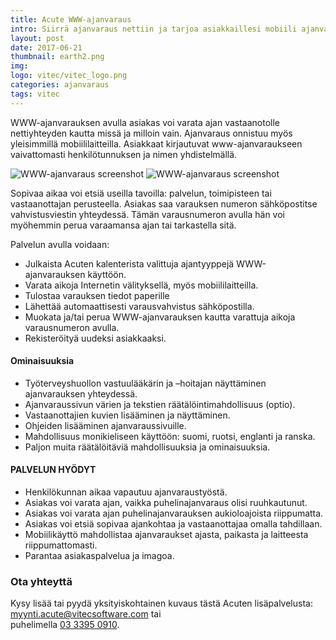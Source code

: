 ```yaml
---
title: Acute WWW-ajanvaraus
intro: Siirrä ajanvaraus nettiin ja tarjoa asiakkaillesi mobiili ajanvaraussovellus.
layout: post
date: 2017-06-21
thumbnail: earth2.png
img:
logo: vitec/vitec_logo.png
categories: ajanvaraus
tags: vitec
---
```

WWW-ajanvarauksen avulla asiakas voi varata ajan vastaanotolle nettiyhteyden kautta missä ja milloin vain. 
Ajanvaraus onnistuu myös yleisimmillä mobiililaitteilla. Asiakkaat kirjautuvat www-ajanvaraukseen
vaivattomasti henkilötunnuksen ja nimen yhdistelmällä.

![WWW-ajanvaraus screenshot](/portfolio/vitec/acute-web-varaus.png)
![WWW-ajanvaraus screenshot](/portfolio/vitec/acute-web-varaus2.png)

Sopivaa aikaa voi etsiä useilla tavoilla: palvelun, toimipisteen tai vastaanottajan perusteella. 
Asiakas saa varauksen numeron sähköpostitse vahvistusviestin yhteydessä. Tämän varausnumeron avulla hän voi 
myöhemmin perua varaamansa ajan tai tarkastella sitä.

Palvelun avulla voidaan:

- Julkaista Acuten kalenterista valittuja ajantyyppejä WWW-ajanvarauksen käyttöön.
- Varata aikoja Internetin välityksellä, myös mobiililaitteilla.
- Tulostaa varauksen tiedot paperille
- Lähettää automaattisesti varausvahvistus sähköpostilla.
- Muokata ja/tai perua WWW-ajanvarauksen kautta varattuja aikoja
varausnumeron avulla.
- Rekisteröityä uudeksi asiakkaaksi.

#### Ominaisuuksia

- Työterveyshuollon vastuulääkärin ja –hoitajan näyttäminen ajanvarauksen yhteydessä.
- Ajanvaraussivun värien ja tekstien räätälöintimahdollisuus (optio).
- Vastaanottajien kuvien lisääminen ja näyttäminen.
- Ohjeiden lisääminen ajanvaraussivuille.
- Mahdollisuus monikieliseen käyttöön: suomi, ruotsi, englanti ja ranska.
- Paljon muita räätälöitäviä mahdollisuuksia ja ominaisuuksia.

#### PALVELUN HYÖDYT

- Henkilökunnan aikaa vapautuu ajanvaraustyöstä.
- Asiakas voi varata ajan, vaikka puhelinajanvaraus olisi ruuhkautunut.
- Asiakas voi varata ajan puhelinajanvarauksen aukioloajoista riippumatta.
- Asiakas voi etsiä sopivaa ajankohtaa ja vastaanottajaa omalla tahdillaan.
- Mobiilikäyttö mahdollistaa ajanvaraukset ajasta, paikasta ja laitteesta riippumattomasti.
- Parantaa asiakaspalvelua ja imagoa.

### Ota yhteyttä

Kysy lisää tai pyydä yksityiskohtainen kuvaus tästä Acuten lisäpalvelusta: 
[myynti.acute@vitecsoftware.com](mailto://myynti.acute@vitecsoftware.com) tai  
puhelimella [03 3395 0910](tel://+358333950910).
